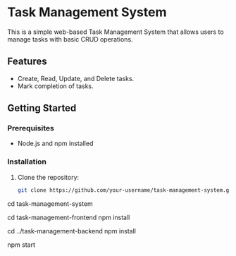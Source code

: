 # Task Management System

This is a simple web-based Task Management System that allows users to manage tasks with basic CRUD operations.

## Features

- Create, Read, Update, and Delete tasks.
- Mark completion of tasks.

## Getting Started

### Prerequisites

- Node.js and npm installed

### Installation

1. Clone the repository:

   ```bash
   git clone https://github.com/your-username/task-management-system.git

cd task-management-system



cd task-management-frontend
npm install

cd ../task-management-backend
npm install


npm start


